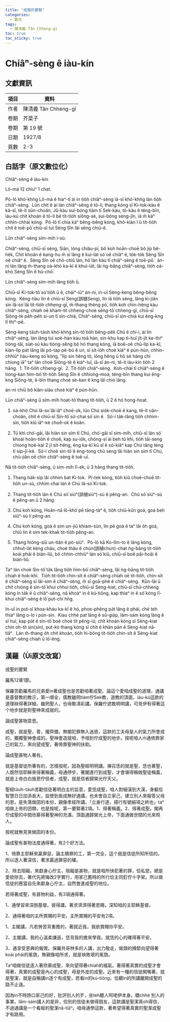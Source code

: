 ```yaml
---
title: "成聖的要緊"
categories:
  - 散文
tags:
  - 陳清義 Tân Chheng-gī
toc: true
toc_sticky: true
---
```


# Chiâⁿ-sèng ê iàu-kín

## 文獻資訊

| 項目 | 資料 |
|---|---|
| 作者 | 陳清義 Tân Chheng-gī |
| 卷期 | 芥菜子 |
| 卷期 | 第 19 號 |
| 日期 | 1927/8 |
| 頁數 | 2-3 |

## 白話字（原文數位化）

Chiâⁿ-sèng ê iàu-kín

Lô-má 12 chiuⁿ 1 chat.

Pó-lô khó͘-khǹg Lô-má ê hiaⁿ-tī ài in tio̍h chiâⁿ-sèng iā-sī khó͘-khǹg lán tio̍h chiâⁿ-sèng.  Lūn chit ê ài lán chiâⁿ-sèng ê tō-lí, thang kóng sī Ki-tok-kàu ê kà-sī, tē-it sūn-choân, Jû-kàu sui-bóng tiàm tī Sek-kàu, tō-kàu ê téng-bīn, iáu-kú chit khoán ê tō-lí bē tit-tio̍h siông-sè, sui-bóng sèng-jîn, iā m̄ káⁿ chhìn-chhái kóng.  Pó-lô tī chia káⁿ bêng-bêng kóng, khó-kiàn I ū tit-tio̍h chit ê toē-pō͘ chiū-sī tuì Sèng Sîn lâi sêng chiū-ê.

Lūn chiâⁿ-sèng sím-mi̍h ì-sù.

Chiâⁿ-sèng, chiū-sī sèng, Siān, lóng chiâu-pī, bô koh hoān-choē bô ji̍p bê-he̍k, Chit khoán ê kang-hu m̄ sī lâng ê kuì-la̍t só͘ oē chiâⁿ ê, to̍k-to̍k Sèng Sîn oē chiâⁿ ê.  Sèng Sîn oē chō-chiū lán, hō͘ lán kàu tī chiâⁿ-sèng ê toē-pō͘.  án-ni lán lâng m̄-thang oá-khò ka-kī ê khuì-la̍t, lâi ǹg-bāng chiâⁿ-sèng, tio̍h oá-khò Sèng Sîn ê hû-chō͘.

Lūn chiâⁿ-sèng sím-mi̍h lâng tio̍h ū.

Chiū-sī Ki-tok-tô͘ só͘ tio̍h ū ê, cháiⁿ-iūⁿ án-ni, in-uī Sèng-keng bêng-bêng kóng.  Kéng-tiàu lín ê chiū-sī Sèng(誤植Seng), lín iā tio̍h sèng, lâng kì-jiân sìn Iâ-so͘ lâi tit-tio̍h chheng-gī, m̄-thang thêng pō͘, tio̍h koh chìn-hêng kàu chiâⁿ-sèng, chiah oē kham-tit chheng-choè sèng-tô͘ chheng-gī, chiū-sī Siōng-tè pe̍h-pe̍h si-un tī sìn-chiá, Chiâⁿ-sèng, chiū-sī sìn-chiá kui êng-kng tī thiⁿ-pē.

Sèng-keng ta̍uh-ta̍uh khó͘-khǹg sìn-tô͘ tio̍h bêng-pe̍k Chú ê chí-ì, ài lín chiâⁿ-sèng, lán lâng tuì soè-hàn kàu toā hàn, sin-khu kap tì-huī ji̍t-ji̍t ke-thiⁿ tióng-tāi, siat-sú kàu tióng-sêng bô hó thang kóng, iā boē-oē chū-li̍p ka-kī, kiàn-li̍p pa̍t lâng lâi pò-tap pē-bú ê un, sī sit-lo̍h choè kiáⁿ ê pún-hūn, chhin-chhiūⁿ hàu-keng só͘ kóng, "li̍p sin hêng tō, iông hêng ū hō sè hàng chi chiong iā" taⁿ lán choè Siōng-tè ê kiáⁿ-luī, iā-sī án-ni, tē-it iàu-kín tio̍h 2 hāng.  1. Tit-tio̍h chheng-gī.  2. Tit-tio̍h chiâⁿ-sèng.  Koh-chài tī chiâⁿ-sèng ê tiong-kan him-bō͘ tit-tio̍h Sèng Sîn ê chhiong-moá, téng-bīn thang kui êng-kng Siōng-tè, ē-bīn thang choè sè-kan ê kng lâi chiò lâng.

án-ni chiū bô kiàn-siàu choè kiáⁿ ê pún-hūn.

Lūn chiâⁿ-sèng ū sím-mi̍h hoat-tō͘ thang tit-tio̍h, ū 2 ê hó hong-hoat.

1. oá-khò Chú Iâ-so͘ lâi iâⁿ choē-ok, lūn Chú sio̍k-choē ê kang, tē-it oân-choân, chit ê chiū-sī Sìn-tô͘ só͘-chai só͘ sìn ê.  Só͘-í ta̍k-lâng tio̍h chhim-sìn, tio̍h kiû iâⁿ-kè choē-ok ê koân.

2. Tû khì chó͘-gāi, lâi hiàn sin sim tī Chú, chó͘-gāi sī sím-mi̍h, chiū-sī lán só͘ khoài hoān-tio̍h ê choē, kap su-io̍k, chóng-sī ài beh tû khì, tio̍h tāi-seng chiong hoé-kái 2 jī si̍t-hêng, ēng ka-kī kū sî ê só͘-kiâⁿ kap Chú tâng tèng tī si̍p-jī-kè.  Só͘-í choè sìn-tô͘ ê èng-tong chū seng lâi hiàn sin sim tī Chú, chū-jiân oē chìn chiâⁿ-sèng ê toē-uī.

Nā tit-tio̍h chiâⁿ-sèng, ū sím-mi̍h lī-ek, ū 3 hāng thang tit-tio̍h.

1. Thang ha̍k-si̍p lâi chhim bat Ki-tok.  Pí-tek kóng, tio̍h kiû choē-choē tit-tio̍h un-sù, chhim chai lán ê Chú Iâ-so͘ Ki-tok.

2. Thang tit-tio̍h lán ê Chú só͘ siúⁿ(誤植siùⁿ)-sù ê pêng-an.  Chú só͘ siúⁿ-sù ê pêng-an ū 2 hāng.

1. Chú koh kóng, Hoān-nā lô-khó͘ pē tāng-tàⁿ ê, tio̍h chiū-kūn goá, goá beh siúⁿ-sù lí pêng-an.

2. Chú koh kóng, goá ê sim un-jiû khiam-sùn, lín pē goá ê taⁿ lâi o̍h goá, chiū lín ê sim tek-khak tit-tio̍h pêng-an.

3. Thang hióng-siū un-tián ê pò-siúⁿ.  Pó-lô kā Ko-lîm-to ê lâng kóng, chhut-la̍t kèng cháu, choè thâu ê chún(誤植chun)-chat ǹg-bāng tit-tio̍h koài phái ê bián-liû, bô chhin-chhiūⁿ lán só͘ kiû, chiū-sī boē pāi-hoāi ê bián-liû.

Taⁿ lán choè Sìn-tô͘ ta̍k lâng tio̍h him-bō͘ chiâⁿ-sèng, lâi ǹg-bāng tit-tio̍h chiah ê hok-khì.  Tio̍h tit-tio̍h chin-si̍t ê chiâⁿ-sèng chiah oē tit-tio̍h, chin-si̍t ê chiâⁿ-sèng sī lāi-sim ê chiâⁿ-sèng, m̄ sī goā-phê ê chiâⁿ-sèng.  Kūn-lâi ū chi̍t chióng ê sìn-tô͘ khui chhuì tio̍h, chiū-sī Sèng-kiat, chiū-sī chū-chheng kóng in ta̍k ê ū chiâⁿ-sèng, nā khoàⁿ in ê kú-tiōng, kap thiaⁿ in ê só͘ kóng lī-khui chiâⁿ-sèng ê lō͘ put-chí hn̄g.

In-uī in put-sî khoa-kháu ka-kī ê hó, phoe-phêng pa̍t lâng ê phái, chē teh thiaⁿ lâng o-ló i pún-sin.  Kiau chhé pat lâng ê sū-gia̍p, lâm-sám kóng lâng ê sī hui, kap pa̍t ê sìn-tô͘ boē choè tit pêng-iú, chit khoán kóng sī Sèng-kiat chin oh-tit sìn(sin), put-kò thang kóng sī chi̍t ê khàn pán ê Sèng-kiat nā-tiāⁿ.  Lán m̄-thang o̍h chit khoán, tio̍h hi-bōng tit-tio̍h chin-si̍t ê Sèng-kiat chiâⁿ-sèng chiah ū lō͘-ēng.

## 漢羅（Ùi原文改寫）

成聖的要緊

羅馬12章1節。

保羅苦勸羅馬的兄弟愛in著成聖也是苦勸咱著成聖。論這个愛咱成聖的道理，通講是基督教的教示，第一順全，儒教雖罔tiàm佇Sek教，道教的頂面，iáu-kú這款的道理袂得著詳細，雖罔聖人，也毋敢凊彩講。保羅佇遮敢明明講，可見伊有得著這个地步就是對聖神來成就的。

論成聖甚物意思。

成聖，就是聖，善，攏齊備，無閣犯罪無入迷惑，這款的工夫毋是人的氣力所會成的，獨獨聖神會成的。聖神會造就咱，予咱到佇成聖的地步。按呢咱人m̄通倚靠家己的氣力，來向望成聖，著倚靠聖神的扶助。

論成聖甚物人著有。

就是基督徒所著有的，怎樣按呢，因為聖經明明講。揀召恁的就是聖，恁也著聖，人既然信耶穌來得著稱義，毋通停步，著閣進行到成聖，才會堪得稱做聖徒稱義，就是上帝白白施恩佇信者，成聖，就是信者歸榮光佇天父。

聖經ta̍uh-ta̍uh苦勸信徒著明白主的旨意，愛恁成聖，咱人對細漢到大漢，身軀佮智慧日日加添長大，設使到長成無好通講，也未會自立家己，建立別人來報答父母的恩，是失落做囝的本份，親像孝經所講，「立身行道，揚行有號細項之終也」taⁿ咱做上帝的囝類，也是按呢，第一要緊著2項。1、得著稱義。2、得著成聖。閣再佇成聖的中間欣慕得著聖神的充滿，頂面通歸榮光上帝，下面通做世間的光來照人。

按呢就無見笑做囝的本份。

論成聖有甚物法度通得著，有2个好方法。

1、倚靠主耶穌來贏罪惡，論主贖罪的工，第一完全，這个就是信徒所知所信的。所以逐人著深信，著求贏過罪惡的權。

2、除去阻礙，來獻身心佇主，阻礙是甚物，就是咱所快犯著的罪，佮私慾，總是愛欲除去，著代先將悔改2字實行，用家己舊時的所行佮主同釘佇十字架。所以做信徒的應當自先來獻身心佇主，自然會進成聖的地位。

若得著成聖，有甚物利益，有3項通得著。

1、通學習來深捌基督。彼得講，著求濟濟得著恩賜，深知咱的主耶穌基督。

2、通得著咱的主所賞賜的平安。主所賞賜的平安有2項。

1、主閣講，凡若勞苦背重擔的，著就近我，我欲賞賜你平安。

2、主閣講，我的心溫柔謙遜，恁背我的擔來學我，就恁的心的確得著平安。

3、通享受恩典的報賞。保羅共哥林多的人講，出力敬走，做頭的撙節向望得著koài phái的冕旒，無親像咱所求，就是袂敗壞的冕旒。

Taⁿ咱做信徒逐人著欣慕成聖，來向望得著chiah的福氣。著得著真實的成聖才會得著，真實的成聖是內心的成聖，毋是外皮的成聖。近來有一種的信徒開嘴著，就是聖潔，就是自稱講in逐个有成聖，若看in的kú-tiōng，佮聽in的所講離開成聖的路不止遠。

因為in不時誇口家己的好，批評別人的歹，坐teh聽人呵咾伊本身。驕chhé 別人的事業，lâm-sám講人的是非，佮別的信徒未做得朋友，這款講是聖潔真oh得信，不過通講是一个看板的聖潔nā-tiāⁿ。咱毋通學這款，著希望得著真實的聖潔成聖才有路用。
